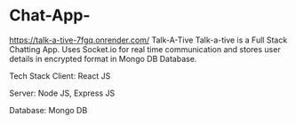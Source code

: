 # Chat-App-
https://talk-a-tive-7fgq.onrender.com/
Talk-A-Tive
Talk-a-tive is a Full Stack Chatting App. Uses Socket.io for real time communication and stores user details in encrypted format in Mongo DB Database.

Tech Stack
Client: React JS

Server: Node JS, Express JS

Database: Mongo DB
